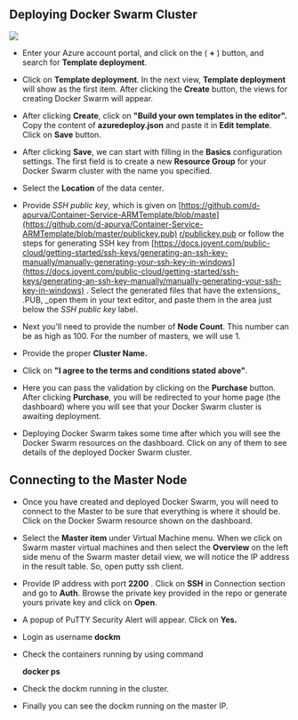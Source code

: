 ## **Deploying Docker Swarm Cluster**
<a href="https://portal.azure.com/#create/Microsoft.Template/uri/https%3A%2F%2Fraw.githubusercontent.com%2Fd-apurva%2FContainer-Service-ARMTemplate%2Fmaster%2Fazuredeploy.json" target="_blank">
      <img src="http://azuredeploy.net/deploybutton.png"/>
</a>


- Enter your Azure account portal, and click on the ( **+** ) button, and search for **Template deployment**.

- Click on **Template deployment**. In the next view, **Template deployment** will show as the first item. After clicking the  **Create**  button, the views for creating Docker Swarm will appear.

- After clicking **Create**, click on **"Build your own templates in the editor".** Copy the content of **azuredeploy.json** and paste it in **Edit template**. Click on **Save** button.

- After clicking **Save**, we can start with filling in the  **Basics**  configuration settings. The first field is to create a new **Resource Group** for your Docker Swarm cluster with the name you specified.

- Select the **Location** of the data center.

- Provide _SSH public key_, which is given on [https://github.com/d-apurva/Container-Service-ARMTemplate/blob/maste](https://github.com/d-apurva/Container-Service-ARMTemplate/blob/master/publickey.pub) [r/publickey.pub](https://github.com/d-apurva/Container-Service-ARMTemplate/blob/master/publickey.pub)  or follow the steps for generating SSH key from [https://docs.joyent.com/public-cloud/getting-started/ssh-keys/generating-an-ssh-key-manually/manually-generating-your-ssh-key-in-windows](https://docs.joyent.com/public-cloud/getting-started/ssh-keys/generating-an-ssh-key-manually/manually-generating-your-ssh-key-in-windows) . Select the generated files that have the extensions_ .PUB, _open them in your text editor, and paste them in the area just below the _SSH public key_ label.

- Next you'll need to provide the number of **Node Count**. This number can be as high as 100. For the number of masters, we will use 1.

- Provide the proper **Cluster Name.**

- Click on **"I agree to the terms and conditions stated above"**.

- Here you can pass the validation by clicking on the **Purchase** button. After clicking  **Purchase**, you will be redirected to your home page (the dashboard) where you will see that your Docker Swarm cluster is awaiting deployment.

- Deploying Docker Swarm takes some time after which you will see the Docker Swarm resources on the dashboard. Click on any of them to see details of the deployed Docker Swarm cluster.

## Connecting to the Master Node

- Once you have created and deployed Docker Swarm, you will need to connect to the Master to be sure that everything is where it should be. Click on the Docker Swarm resource shown on the dashboard.

- Select the **Master item** under Virtual Machine menu. When we click on Swarm master virtual machines and then select the **Overview** on the left side menu of the Swarm master detail view, we will notice the IP address in the result table. So, open putty ssh client.

- Provide IP address with port **2200** . Click on **SSH** in Connection section and go to **Auth**. Browse the private key provided in the repo or generate yours private key and click on **Open**.

- A popup of PuTTY Security Alert will appear. Click on **Yes.**

- Login as username **dockm**

- Check the containers running by using command

    **docker ps**

- Check the dockm running in the cluster.

- Finally you can see the dockm running on the master IP.
